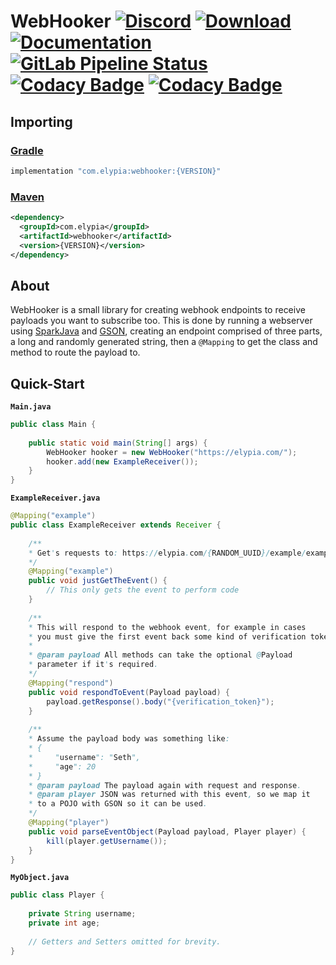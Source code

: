 # WebHooker [![Discord](https://discordapp.com/api/guilds/184657525990359041/widget.png)](https://discord.gg/hprGMaM) [![Download](https://api.bintray.com/packages/elypia/WebHooker/common/images/download.svg)](https://bintray.com/elypia/WebHooker/common/_latestVersion) [![Documentation](https://img.shields.io/badge/Docs-WebHooker-blue.svg)](https://webhooker.elypia.com/) [![GitLab Pipeline Status](https://gitlab.com/Elypia/WebHooker/badges/master/pipeline.svg)](https://gitlab.com/Elypia/Elypiai/commits/master) [![Codacy Badge](https://api.codacy.com/project/badge/Grade/edc3ea2c1ef8464995060ae372006b38)](https://www.codacy.com/app/Elypia/WebHooker?utm_source=gitlab.com&amp;utm_medium=referral&amp;utm_content=Elypia/webhooker&amp;utm_campaign=Badge_Grade) [![Codacy Badge](https://api.codacy.com/project/badge/Coverage/edc3ea2c1ef8464995060ae372006b38)](https://www.codacy.com/app/Elypia/WebHooker?utm_source=gitlab.com&utm_medium=referral&utm_content=Elypia/WebHooker&utm_campaign=Badge_Coverage)

## Importing
### [Gradle](https://gradle.org/)
```gradle
implementation "com.elypia:webhooker:{VERSION}"
```

### [Maven](https://maven.apache.org/)
```xml
<dependency>
  <groupId>com.elypia</groupId>
  <artifactId>webhooker</artifactId>
  <version>{VERSION}</version>
</dependency>
```

## About
WebHooker is a small library for creating webhook endpoints to receive payloads you want to subscribe too. This is done by running a webserver using [SparkJava](http://sparkjava.com/) and [GSON](https://github.com/google/gson), creating an endpoint comprised of three parts, a long and randomly generated string, then a `@Mapping` to get the class and method to route the payload to.

## Quick-Start
**`Main.java`**
```java
public class Main {
    
    public static void main(String[] args) {
        WebHooker hooker = new WebHooker("https://elypia.com/");
        hooker.add(new ExampleReceiver());
    }
}
```
**`ExampleReceiver.java`**
```java
@Mapping("example")
public class ExampleReceiver extends Receiver {
    
    /**
    * Get's requests to: https://elypia.com/{RANDOM_UUID}/example/example
    */
    @Mapping("example")
    public void justGetTheEvent() {
        // This only gets the event to perform code
    }
    
    /**
    * This will respond to the webhook event, for example in cases
    * you must give the first event back some kind of verification token.
    * 
    * @param payload All methods can take the optional @Payload
    * parameter if it's required.
    */
    @Mapping("respond")
    public void respondToEvent(Payload payload) {
        payload.getResponse().body("{verification_token}");
    }
    
    /**
    * Assume the payload body was something like:
    * {
    *     "username": "Seth",
    *     "age": 20
    * }
    * @param payload The payload again with request and response.
    * @param player JSON was returned with this event, so we map it 
    * to a POJO with GSON so it can be used.
    */
    @Mapping("player")
    public void parseEventObject(Payload payload, Player player) {
        kill(player.getUsername());
    }
}
```
**`MyObject.java`**
```java
public class Player {
    
    private String username;
    private int age;
    
    // Getters and Setters omitted for brevity.
}
```
